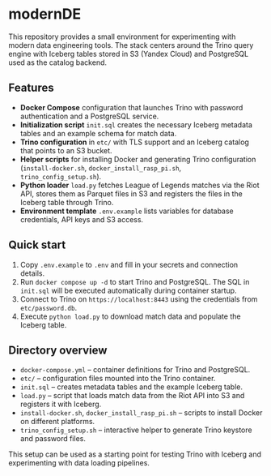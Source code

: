 # modernDE

This repository provides a small environment for experimenting with modern data engineering tools. The stack centers around the Trino query engine with Iceberg tables stored in S3 (Yandex Cloud) and PostgreSQL used as the catalog backend.

## Features

- **Docker Compose** configuration that launches Trino with password authentication and a PostgreSQL service.
- **Initialization script** `init.sql` creates the necessary Iceberg metadata tables and an example schema for match data.
- **Trino configuration** in `etc/` with TLS support and an Iceberg catalog that points to an S3 bucket.
- **Helper scripts** for installing Docker and generating Trino configuration (`install-docker.sh`, `docker_install_rasp_pi.sh`, `trino_config_setup.sh`).
- **Python loader** `load.py` fetches League of Legends matches via the Riot API, stores them as Parquet files in S3 and registers the files in the Iceberg table through Trino.
- **Environment template** `.env.example` lists variables for database credentials, API keys and S3 access.

## Quick start

1. Copy `.env.example` to `.env` and fill in your secrets and connection details.
2. Run `docker compose up -d` to start Trino and PostgreSQL. The SQL in `init.sql` will be executed automatically during container startup.
3. Connect to Trino on `https://localhost:8443` using the credentials from `etc/password.db`.
4. Execute `python load.py` to download match data and populate the Iceberg table.

## Directory overview

- `docker-compose.yml` – container definitions for Trino and PostgreSQL.
- `etc/` – configuration files mounted into the Trino container.
- `init.sql` – creates metadata tables and the example Iceberg table.
- `load.py` – script that loads match data from the Riot API into S3 and registers it with Iceberg.
- `install-docker.sh`, `docker_install_rasp_pi.sh` – scripts to install Docker on different platforms.
- `trino_config_setup.sh` – interactive helper to generate Trino keystore and password files.

This setup can be used as a starting point for testing Trino with Iceberg and experimenting with data loading pipelines.

